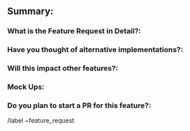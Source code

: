 ## Summary:
<!-- Sumarize the feature request in one sentence. -->
### What is the Feature Request in Detail?:
<!-- Explain. -->
### Have you thought of alternative implementations?:
<!-- Explain. -->
### Will this impact other features?:
<!-- List the features it impacts and if able explain how. -->
### Mock Ups:
<!-- Please attach any images or mock-ups that you have made. -->
### Do you plan to start a PR for this feature?:
<!-- If not do you have an idea of how to go about coding the feature? -->
/label ~feature_request